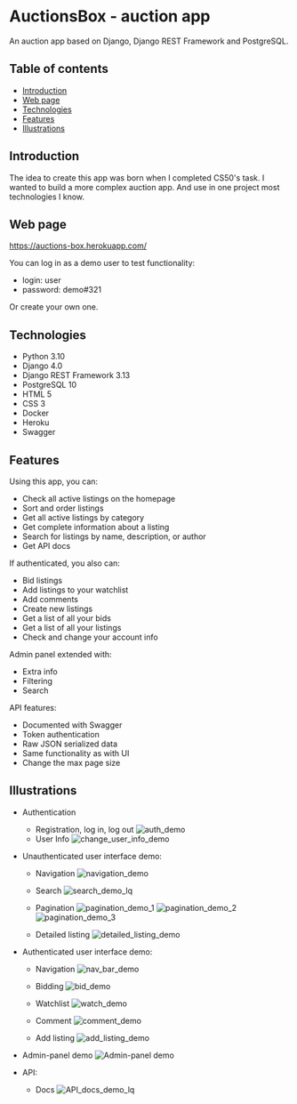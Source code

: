 # AuctionsBox - auction app
An auction app based on Django, Django REST Framework and PostgreSQL.

## Table of contents
* [Introduction](#introduction)
* [Web page](#web-page)
* [Technologies](#technologies)
* [Features](#features)
* [Illustrations](#illustrations)

## Introduction
The idea to create this app was born when I completed CS50's task. I wanted to build a more complex auction app. And use in one project most technologies I know.

## Web page
https://auctions-box.herokuapp.com/

You can log in as a demo user to test functionality:
- login: user
- password: demo#321

Or create your own one.

## Technologies
- Python 3.10
- Django 4.0
- Django REST Framework 3.13
- PostgreSQL 10
- HTML 5
- CSS 3
- Docker
- Heroku
- Swagger

## Features
Using this app, you can:
- Check all active listings on the homepage
- Sort and order listings
- Get all active listings by category
- Get complete information about a listing
- Search for listings by name, description, or author
- Get API docs

If authenticated, you also can:
- Bid listings
- Add listings to your watchlist
- Add comments
- Create new listings
- Get a list of all your bids
- Get a list of all your listings
- Check and change your account info

Admin panel extended with:
- Extra info
- Filtering
- Search

API features:
- Documented with Swagger
- Token authentication
- Raw JSON serialized data
- Same functionality as with UI
- Change the max page size

## Illustrations
- Authentication
  - Registration, log in, log out
  ![auth_demo](https://user-images.githubusercontent.com/44866199/200441438-0213dcf1-d284-4045-bb51-2e2dd96c3de1.gif)
  - User Info
  ![change_user_info_demo](https://user-images.githubusercontent.com/44866199/200441452-2ad0e9d7-918c-4f7d-b2e2-5d73a54c25b0.gif)

- Unauthenticated user interface demo:

  - Navigation
  ![navigation_demo](https://user-images.githubusercontent.com/44866199/200444779-54affd1f-c446-4796-916f-00330c6d8604.gif)
  
  - Search
  ![search_demo_lq](https://user-images.githubusercontent.com/44866199/200446606-700ba73a-1c12-42d9-9672-cb25db1dd8eb.gif)
  
  - Pagination
  ![pagination_demo_1](https://user-images.githubusercontent.com/44866199/200621856-01bc25a1-3767-4d78-a34f-c40422bfa765.gif)
  ![pagination_demo_2](https://user-images.githubusercontent.com/44866199/200621886-b22f2d24-74b2-4238-b7dc-f5d444391ba8.gif)
  ![pagination_demo_3](https://user-images.githubusercontent.com/44866199/200621901-33417912-8914-4b2f-8f14-fce0507735d9.gif)
  
  - Detailed listing
  ![detailed_listing_demo](https://user-images.githubusercontent.com/44866199/200447451-ca21d81b-5f37-4e20-8217-31b4d487dbff.gif)

- Authenticated user interface demo:

  - Navigation
  ![nav_bar_demo](https://user-images.githubusercontent.com/44866199/200440426-1d1dbe5a-1b38-4e93-a61c-2ea7785a87c9.gif)

  - Bidding
  ![bid_demo](https://user-images.githubusercontent.com/44866199/200440617-0f0f4bdf-8422-44a2-bdb4-14d55e0fde1d.gif)

  - Watchlist
  ![watch_demo](https://user-images.githubusercontent.com/44866199/200440707-d8c22d60-693e-4696-a929-1efd5676ac4c.gif)

  - Comment
  ![comment_demo](https://user-images.githubusercontent.com/44866199/200440784-ec319bdf-d4ee-449e-ab3c-a5c2708e6f39.gif)

  - Add listing
  ![add_listing_demo](https://user-images.githubusercontent.com/44866199/200441023-92758cda-c70e-458a-9430-ac18ba15f938.gif)

- Admin-panel demo
  ![Admin-panel demo](https://user-images.githubusercontent.com/44866199/190412901-a6578c1d-ed08-4381-8b77-cb36f1510d38.gif)

- API:
    - Docs
    ![API_docs_demo_lq](https://user-images.githubusercontent.com/44866199/200445769-b8dd64d5-156b-4f99-ab8a-b72e8e509f18.gif)

